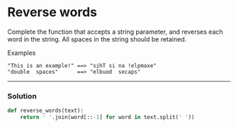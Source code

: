 # Reverse words

Complete the function that accepts a string parameter, and reverses each word in the string. All spaces in the string should be retained.

Examples
```
"This is an example!" ==> "sihT si na !elpmaxe"
"double  spaces"      ==> "elbuod  secaps"
```

---

### Solution


```py
def reverse_words(text):
    return ' '.join(word[::-1] for word in text.split(' '))
```
